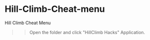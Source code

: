 # Hill-Climb-Cheat-menu
Hill Climb Cheat Menu

>> Open the folder and click "HillClimb Hacks" Application.
